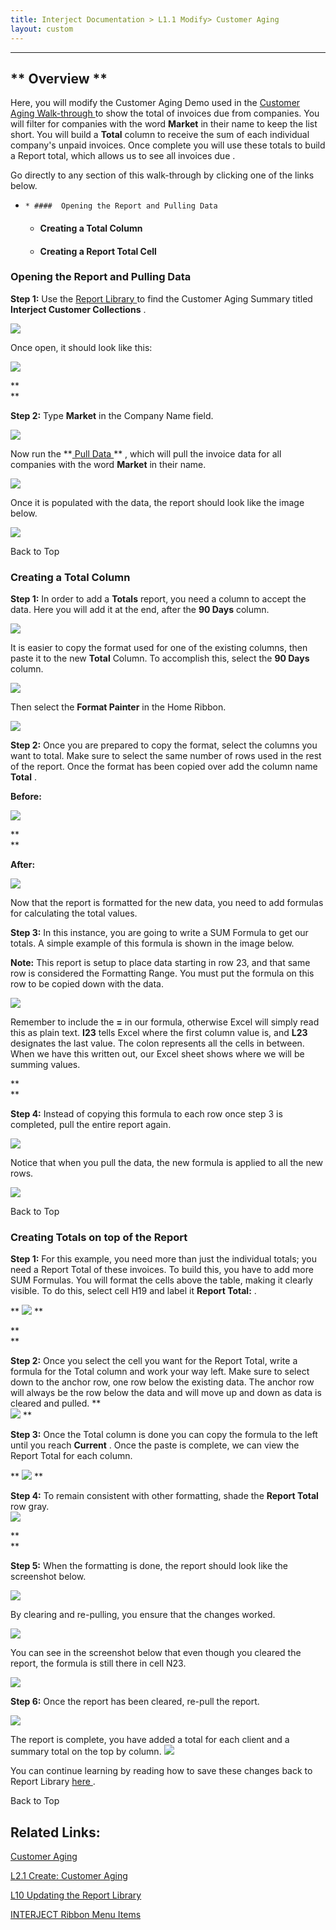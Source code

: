 ```yaml
---
title: Interject Documentation > L1.1 Modify> Customer Aging
layout: custom
---
```

* * *

##  ** Overview  **

Here, you will modify the Customer Aging Demo used in the [ Customer Aging Walk-through ](/wAbout/Customer-Aging_128091294.html) to show the total of invoices due from companies. You will filter for companies with the word **Market** in their name to keep the list short. You will build a **Total** column to receive the sum of each individual company's unpaid invoices. Once complete you will use these totals to build a Report total, which allows us to see all invoices  due  .   


Go directly to any section of this walk-through by clicking one of the links below. 

  *     * ####  Opening the Report and Pulling Data 

    * ####  Creating a Total Column 

    * ####  Creating a Report Total Cell 




###  Opening the Report and Pulling Data 

**Step 1:** Use the [ Report Library ](/wAbout/Report-Library-Basics_61702517.html) to find the Customer Aging Summary titled **Interject Customer Collections** . 

![](attachments/128428927/128781338.png)



Once open, it should look like this:   


![](attachments/128428927/128431844.png)

**  
**

**Step 2:** Type **Market** in the Company Name field. 

![](attachments/128428927/128455133.png)

  


Now run the **[ Pull Data ](/wPortal/INTERJECT-Ribbon-Menu-Items_83689479.html) ** , which will pull the invoice data for all companies with the word **Market** in their name. 

![](attachments/128428927/128455197.png)

  


Once it is populated with the data, the report should look like the image below. 

![](attachments/128428927/128455311.png)

Back to Top 

###  Creating a Total Column 

**Step 1:** In order to add a **Totals** report, you need a column to accept the data. Here you will add it at the end, after the **90 Days** column. 

![](attachments/128428927/128455422.png)

  


It is easier to copy the format used for one of the existing columns, then paste it to the new **Total** Column. To accomplish this, select the **90 Days** column. 

![](attachments/128428927/128460545.png?width=782)

  


Then select the **Format Painter** in the Home Ribbon. 

![](attachments/128428927/128429661.png?width=400)

  


**Step 2:** Once you are prepared to copy the format, select the columns you want to total. Make sure to select the same number of rows used in the rest of the report. Once the format has been copied over add the column name **Total** . 

**Before:**

![](attachments/128428927/128455701.png?width=782)

**  
**

**After:**

![](attachments/128428927/128455677.png?width=782)

  


Now that the report is formatted for the new data, you need to add formulas for calculating the total values. 

  


**Step 3:** In this instance, you are going to write a SUM Formula to get our totals. A simple example of this formula is shown in the image below. 

**Note:** This report is setup to place data starting in row 23, and that same row is considered the Formatting Range. You must put the formula on this row to be copied down with the data. 

![](attachments/128428927/128455653.png?width=782)

  


Remember to include the **=** in our formula, otherwise Excel will simply read this as plain text. **I23** tells Excel where the first column value is, and **L23** designates the last value. The colon represents all the cells in between. When we have this written out, our Excel sheet shows where we will be summing values. 

**  
**

**Step 4:** Instead of copying this formula to each row once step 3 is completed, pull the entire report again. 

![](attachments/128428927/128456062.png)

  


Notice that when you pull the data, the new formula is applied to all the new rows. 

![](attachments/128428927/128456139.png)

Back to Top 

###  Creating Totals on top of the Report 

**Step 1:** For this example, you need more than just the individual totals; you need a Report Total of these invoices. To build this, you have to add more SUM Formulas. You will format the cells above the table, making it clearly visible. To do this, select cell H19 and label it **Report Total:** . 

** ![](attachments/128428927/128502083.png) **

**  
**

**Step 2:** Once you select the cell you want for the Report Total, write a formula for the Total column and work your way left. Make sure to select down to the anchor row, one row below the existing data. The anchor row will always be the row below the data and will move up and down as data is cleared and pulled. **  
![](attachments/128428927/128502338.png?width=782) **

  


**Step 3:** Once the Total column is done you can copy the formula to the left until you reach **Current** . Once the paste is complete, we can view the Report Total for each column. 

** ![](attachments/128428927/128563170.gif?width=782) **

  


**Step 4:** To remain consistent with other formatting, shade the **Report Total** row gray.   
![](attachments/128428927/128503084.png?width=782)

**  
**

**Step 5:** When the formatting is done, the report should look like the screenshot below. 

![](attachments/128428927/128503112.png)

  


By clearing and re-pulling, you ensure that the changes worked. 

![](attachments/128428927/128503235.png)

  


You can see in the screenshot below that even though you cleared the report, the formula is still there in cell N23. 

![](attachments/128428927/128508830.png)

  


**Step 6:** Once the report has been cleared, re-pull the report. 

![](attachments/128428927/128508888.png)

  


The report is complete, you have added a total for each client and a summary total on the top by column.  ![](attachments/128428927/128508923.png)

  


You can continue learning by reading how to save these changes back to Report Library [ here ](https://interject.atlassian.net/wiki/display/ID/Updating+the+Report+Library) . 

Back to Top 

##  Related Links: 

  


[ Customer Aging ](Customer-Aging_128091294.html)

[ L2.1 Create: Customer Aging ](/wGetStarted/128429314.html)

[ L10 Updating the Report Library ](/wGetStarted/L10-Updating-the-Report-Library_62849583.html)

[ INTERJECT Ribbon Menu Items ](INTERJECT-Ribbon-Menu-Items_83689479.html)
